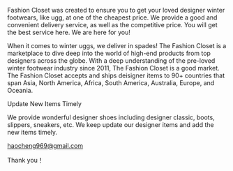 Fashion Closet was created to ensure you to get your loved designer winter footwears, like ugg, at one of the cheapest price. We provide a good and convenient delivery service, as well as the competitive price. You will get the best service here. We are here for you!

When it comes to winter uggs, we deliver in spades! The Fashion Closet is a marketplace to dive deep into the world of high-end products from top designers across the globe. With a deep understanding of the pre-loved winter footwear industry since 2011, The Fashion Closet is a good market. The Fashion Closet accepts and ships deisigner items to 90+ countries that span Asia, North America, Africa, South America, Australia, Europe, and Oceania.

Update New Items Timely

We provide wonderful designer shoes including designer classic, boots, slippers, sneakers, etc. We keep update our designer items and add the new items timely.

haocheng969@gmail.com

Thank you！
